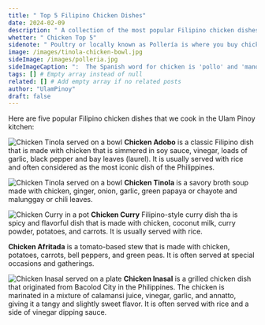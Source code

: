 ```yaml
---
title: " Top 5 Filipino Chicken Dishes"
date: 2024-02-09
description: " A collection of the most popular Filipino chicken dishes"
whetter: " Chicken Top 5"
sidenote: " Poultry or locally known as Pollería is where you buy chicken. They have a wide range of choices from gallinas to spring chicken. They have the proper cuts for your specific sidh requirements. Also, on sale are some taste birds such as quail, duck and turkey."
image: /images/tinola-chicken-bowl.jpg
sideImage: /images/polleria.jpg
sideImageCaption: ":  The Spanish word for chicken is 'pollo' and 'manok' in Tagalog."
tags: [] # Empty array instead of null
related: [] # Add empty array if no related posts
author: "UlamPinoy"
draft: false
---
```


Here are five popular Filipino chicken dishes that we cook in the Ulam Pinoy kitchen:

![Chicken Tinola served on a bowl](/images/chicken-adobo-potato-bowl.jpg)
**Chicken Adobo** is a classic Filipino dish that is made with chicken that is simmered in soy sauce, vinegar, loads of garlic, black pepper and bay leaves (laurel). It is usually served with rice and often considered as the most iconic dish of the Philippines.

![Chicken Tinola served on a bowl](/images/tinola-chicken-bowl.jpg)
**Chicken Tinola** is a savory broth soup made with chicken, ginger, onion, garlic, green papaya or chayote and malunggay or chili leaves.

![Chicken Curry in a pot](/images/chicken-curry-pot.jpg)
**Chicken Curry** Filipino-style curry dish tha is spicy and flavorful dish that is made with chicken, coconut milk, curry powder, potatoes, and carrots. It is usually served with rice.

**Chicken Afritada** is a tomato-based stew that is made with chicken, potatoes, carrots, bell peppers, and green peas. It is often served at special occasions and gatherings.

![Chicken Inasal served on a plate](/images/chicken-inasal-plate.jpg)
**Chicken Inasal** is a grilled chicken dish that originated from Bacolod City in the Philippines. The chicken is marinated in a mixture of calamansi juice, vinegar, garlic, and annatto, giving it a tangy and slightly sweet flavor. It is often served with rice and a side of vinegar dipping sauce.
